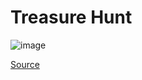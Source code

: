 # Treasure Hunt

![image](https://user-images.githubusercontent.com/61876488/145588710-7e97ebc0-f32b-4122-84ba-07b2e84c90ee.png)

[Source](https://drive.google.com/file/d/1Vymh6zux_EHb3hVAcVM1vRVUhuCGCIXm/view)


